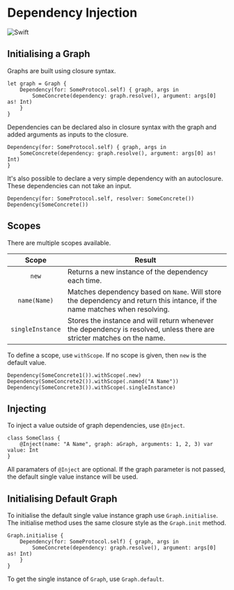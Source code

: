 # Dependency Injection

![Swift](https://github.com/richard-clements/dependencyinjection-swift/workflows/Swift/badge.svg)

## Initialising a Graph

Graphs are built using closure syntax.

```
let graph = Graph {
    Dependency(for: SomeProtocol.self) { graph, args in 
        SomeConcrete(dependency: graph.resolve(), argument: args[0] as! Int)
    }
}
```

Dependencies can be declared also in closure syntax with the graph and added arguments as inputs to the closure.
```
Dependency(for: SomeProtocol.self) { graph, args in 
    SomeConcrete(dependency: graph.resolve(), argument: args[0] as! Int)
}
```

It's also possible to declare a very simple dependency with an autoclosure. These dependencies can not take an input.
```
Dependency(for: SomeProtocol.self, resolver: SomeConcrete())
Dependency(SomeConcrete())
```

## Scopes
There are multiple scopes available.

| Scope | Result |
| :-----: | ------ |
| `new` | Returns a new instance of the dependency each time. |
| `name(Name)` | Matches dependency based on `Name`. Will store the dependency and return this intance, if the name matches when resolving. |
| `singleInstance` | Stores the instance and will return whenever the dependency is resolved, unless there are stricter matches on the name. |

To define a scope, use `withScope`. If no scope is given, then `new` is the default value.

```
Dependency(SomeConcrete1()).withScope(.new)
Dependency(SomeConcrete2()).withScope(.named("A Name"))
Dependency(SomeConcrete3()).withScope(.singleInstance)
```

## Injecting

To inject a value outside of graph dependencies, use `@Inject`.

```
class SomeClass {
    @Inject(name: "A Name", graph: aGraph, arguments: 1, 2, 3) var value: Int
}
```

All paramaters of `@Inject` are optional. If the graph parameter is not passed, the default single value instance will be used.

## Initialising Default Graph

To initialise the default single value instance graph use `Graph.initialise`. The initialise method uses the same closure style as the `Graph.init` method.

```
Graph.initialise {
    Dependency(for: SomeProtocol.self) { graph, args in 
        SomeConcrete(dependency: graph.resolve(), argument: args[0] as! Int)
    }
}
```

To get the single instance of `Graph`, use `Graph.default`.
